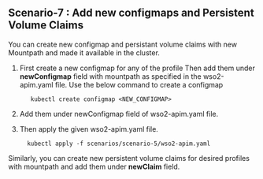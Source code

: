 ## Scenario-7 : Add new configmaps and Persistent Volume Claims

You can create new configmap and persistant volume claims with new Mountpath and made it available in the cluster.


1. First create a new configmap for any of the profile
   Then add them under **newConfigmap** field with mountpath as specified in the wso2-apim.yaml file.
   Use the below command to create a configmap
   
   ```
      kubectl create configmap <NEW_CONFIGMAP>
   ```
   
 2. Add them under newConfigmap field of wso2-apim.yaml file.
 
 3. Then apply the given wso2-apim.yaml file.
 
    ```
      kubectl apply -f scenarios/scenario-5/wso2-apim.yaml
    ```
    
    
Similarly, you can create new persistent volume claims for desired profiles with mountpath and add them under **newClaim** field.


    
